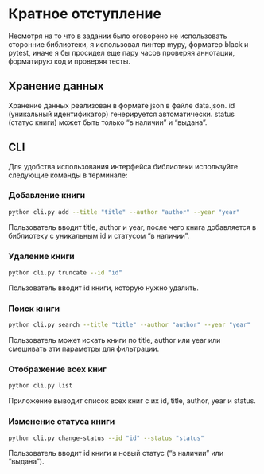 # Кратное отступление
Несмотря на то что в задании было оговорено не использовать сторонние библиотеки, я использовал линтер mypy, форматер black и 
pytest, иначе я бы просидел еще пару часов проверяя аннотации, форматирую код и проверяя тесты.

## Хранение данных
Хранение данных реализован в формате json в файле data.json.
id (уникальный идентификатор) генерируется автоматически.
status (статус книги) может быть только “в наличии” и “выдана”.


## СLI
Для удобства использования интерфейса библиотеки используйте следующие команды в терминале:

### Добавление книги
```bash
python cli.py add --title "title" --author "author" --year "year"
```
Пользователь вводит title, author и year, после чего книга добавляется в библиотеку с уникальным id и статусом “в наличии”.

### Удаление книги
```bash
python cli.py truncate --id "id"
```
Пользователь вводит id книги, которую нужно удалить.
### Поиск книги
```bash
python cli.py search --title "title" --author "author" --year "year"
```
 Пользователь может искать книги по title, author или year или смешивать эти параметры для фильтрации.

### Отображение всех книг
```bash
python cli.py list 
```
Приложение выводит список всех книг с их id, title, author, year и status.

### Изменение статуса книги
```bash
python cli.py change-status --id "id" --status "status"
```
Пользователь вводит id книги и новый статус (“в наличии” или “выдана”).

